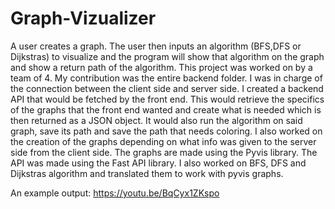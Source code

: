 # Graph-Vizualizer
A user creates a graph. The user then inputs an algorithm (BFS,DFS or Dijkstras) to visualize and the program will show that algorithm on the graph and show a return path of 
the algorithm.
This project was worked on by a team of 4. My contribution was the entire backend folder. I was in charge of the connection between the client side and server side. 
I created a backend API that would be fetched by the front end. This would retrieve the specifics of the graphs that the front end wanted and create what is needed 
which is then returned as a JSON object. It would also run the algorithm on said graph, save its path and save the path that needs coloring.
I also worked on the creation of the graphs depending on what info was given to the server side from the client side. The graphs are made using the Pyvis library. The API was 
made using the Fast API library. I also worked on BFS, DFS and Dijkstras algorithm and translated them to work with pyvis graphs. 


An example output: https://youtu.be/BqCyx1ZKspo
